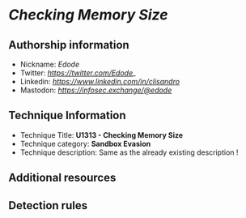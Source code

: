 # *Checking Memory Size*

## Authorship information
* Nickname: *Edode*
* Twitter: *https://twitter.com/Edode_*
* Linkedin: *https://www.linkedin.com/in/clisandro*
* Mastodon: *https://infosec.exchange/@edode*

## Technique Information
* Technique Title: **U1313 - Checking Memory Size**
* Technique category: **Sandbox Evasion**
* Technique description: Same as the already existing description !

## Additional resources

## Detection rules
